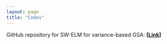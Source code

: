 ```yaml
---
layout: page
title: "Codes"
---
```

GitHub repository for SW-ELM for variance-based GSA: **[[Link](https://github.com/jedarges/SW-ELM-GSA)]**
